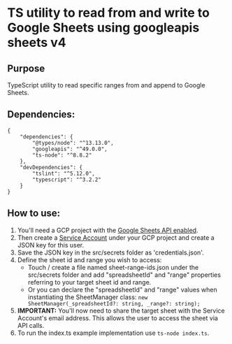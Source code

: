 # TS utility to read from and write to Google Sheets using googleapis sheets v4
## Purpose
TypeScript utility to read specific ranges from and append to Google Sheets.
## Dependencies:
```
{
    "dependencies": {
        "@types/node": "^13.13.0",
        "googleapis": "^49.0.0",
        "ts-node": "^8.8.2"
    },
    "devDependencies": {
        "tslint": "^5.12.0",
        "typescript": "^3.2.2"
    }
}
```
## How to use:
1. You'll need a GCP project with the [Google Sheets API enabled](https://developers.google.com/sheets/api/quickstart/nodejs).
2. Then create a [Service Account](https://cloud.google.com/iam/docs/understanding-service-accounts) under your GCP project and create a JSON key for this user.
3. Save the JSON key in the src/secrets folder as 'credentials.json'.
4. Define the sheet id and range you wish to access:
   * Touch / create a file named sheet-range-ids.json under the src/secrets folder and add "spreadsheetId" and "range" properties referring to your target sheet id and range.
   * Or you can declare the "spreadsheetId" and "range" values when instantiating the SheetManager class: `new SheetManager(_spreadsheetId?: string, _range?: string);`
5. **IMPORTANT:** You'll now need to share the target sheet with the Service Account's email address. This allows the user to access the sheet via API calls.
6. To run the index.ts example implementation use `ts-node index.ts`.
